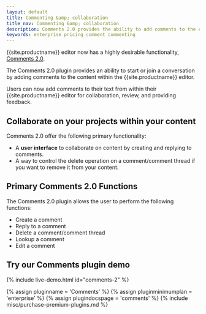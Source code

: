 ```yaml
---
layout: default
title: Commenting &amp; collaboration
title_nav: Commenting &amp; collaboration
description: Comments 2.0 provides the ability to add comments to the content and collaborate with other users for content editing.
keywords: enterprise pricing comment commenting
---
```


{{site.productname}} editor now has a highly desirable functionality, [Comments 2.0]({{site.baseurl}}/demo/comments-2/).

The Comments 2.0 plugin provides an ability to start or join a conversation by adding comments to the content within the {{site.productname}} editor.

Users can now add comments to their text from within their {{site.productname}} editor for collaboration, review, and providing feedback.


## Collaborate on your projects within your content

Comments 2.0 offer the following primary functionality:

* A **user interface** to collaborate on content by creating and replying to comments.
* A way to control the delete operation on a comment/comment thread if you want to remove it from your content.

## Primary Comments 2.0 Functions

The Comments 2.0 plugin allows the user to perform the following functions:

* Create a comment
* Reply to a comment
* Delete a comment/comment thread
* Lookup a comment
* Edit a comment

## Try our Comments plugin demo

{% include live-demo.html id="comments-2" %}

{% assign pluginname = 'Comments' %}
{% assign pluginminimumplan = 'enterprise' %}
{% assign plugindocspage = 'comments' %}
{% include misc/purchase-premium-plugins.md %}